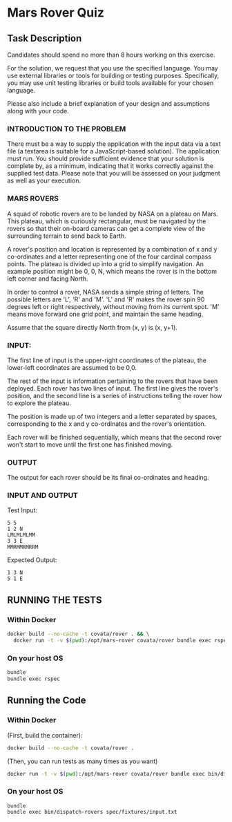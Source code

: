 
# Mars Rover Quiz

## Task Description

Candidates should spend no more than 8 hours working on this exercise.

For the solution, we request that you use the specified language. You may use external libraries or tools for building or testing purposes. Specifically, you may use unit testing libraries or build tools available for your chosen language.

Please also include a brief explanation of your design and assumptions along with your code.

### INTRODUCTION TO THE PROBLEM

There must be a way to supply the application with the input data via a text file (a textarea is suitable for a JavaScript-based solution). The application must run. You should provide sufficient evidence that your solution is complete by, as a minimum, indicating that it works correctly against the supplied test data. Please note that you will be assessed on your judgment as well as your execution.

### MARS ROVERS

A squad of robotic rovers are to be landed by NASA on a plateau on Mars. This plateau, which is curiously rectangular, must be navigated by the rovers so that their on-board cameras can get a complete view of the surrounding terrain to send back to Earth.

A rover's position and location is represented by a combination of x and y co-ordinates and a letter representing one of the four cardinal compass points. The plateau is divided up into a grid to simplify navigation. An example position might be 0, 0, N, which means the rover is in the bottom left corner and facing North.

In order to control a rover, NASA sends a simple string of letters. The possible letters are 'L', 'R' and 'M'. 'L' and 'R' makes the rover spin 90 degrees left or right respectively, without moving from its current spot. 'M' means move forward one grid point, and maintain the same heading.

Assume that the square directly North from (x, y) is (x, y+1).

### INPUT:

The first line of input is the upper-right coordinates of the plateau, the lower-left coordinates are assumed to be 0,0.

The rest of the input is information pertaining to the rovers that have been deployed. Each rover has two lines of input. The first line gives the rover's position, and the second line is a series of instructions telling the rover how to explore the plateau.

The position is made up of two integers and a letter separated by spaces, corresponding to the x and y co-ordinates and the rover's orientation.

Each rover will be finished sequentially, which means that the second rover won't start to move until the first one has finished moving.

### OUTPUT

The output for each rover should be its final co-ordinates and heading.

### INPUT AND OUTPUT

Test Input:

```
5 5
1 2 N
LMLMLMLMM
3 3 E
MMRMMRMRRM
```

Expected Output:

```
1 3 N
5 1 E
```

## RUNNING THE TESTS

### Within Docker

```bash
docker build --no-cache -t covata/rover . && \
  docker run -t -v $(pwd):/opt/mars-rover covata/rover bundle exec rspec
```

### On your host OS

```bash
bundle
bundle exec rspec
```

## Running the Code

### Within Docker

(First, build the container):

```bash
docker build --no-cache -t covata/rover .
```

(Then, you can run tests as many times as you want)

```bash
docker run -t -v $(pwd):/opt/mars-rover covata/rover bundle exec bin/dispatch-rovers spec/fixtures/input.txt
```

### On your host OS

```
bundle
bundle exec bin/dispatch-rovers spec/fixtures/input.txt
```
